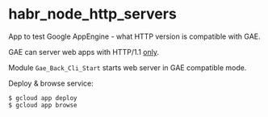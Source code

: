 # habr_node_http_servers

App to test Google AppEngine - what HTTP version is compatible with GAE.

GAE can server web apps with
HTTP/1.1 [only](https://cloud.google.com/appengine/docs/standard/nodejs/how-requests-are-handled).

Module `Gae_Back_Cli_Start` starts web server in GAE compatible mode.

Deploy & browse service:

```shell
$ gcloud app deploy
$ gcloud app browse
```

